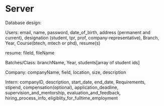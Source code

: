 # Server

Database design:


Users: email, name, password, date_of_birth, address (permanent and current), designation (student, tpr, prof, company-representative), Branch, Year, Course(btech, mtech or phd), resume(s)

resume: fileId, fileName

Batches/Class: branchName, Year, students[array of student ids]

Company: companyName, field, location, size, description

Intern: companyID, description, start_date, end_date, Requirements, stipend, compensation(optional), application_deadline, supervision_and_mentorship, evaluation_and_feedback, hiring_process_info, eligiblity_for_fulltime_employment